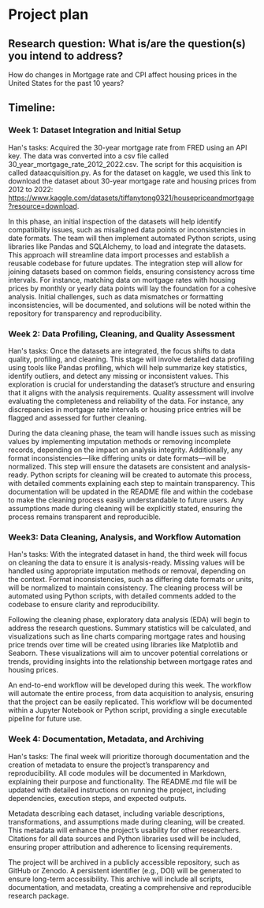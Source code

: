 # Project plan

## Research question: What is/are the question(s) you intend to address?

How do changes in Mortgage rate and CPI affect housing prices in the United States for the past 10 years?

## Timeline:
### Week 1: Dataset Integration and Initial Setup 

Han's tasks: Acquired the 30-year mortgage rate from FRED using an API key. The data was converted into a csv file called 30_year_mortgage_rate_2012_2022.csv. The script for this acquisition is called dataacquisition.py. As for the dataset on kaggle, we used this link to download the dataset about 30-year mortgage rate and housing prices from 2012 to 2022: https://www.kaggle.com/datasets/tiffanytong0321/housepriceandmortgage?resource=download.

In this phase, an initial inspection of the datasets will help identify compatibility issues, such as misaligned data points or inconsistencies in date formats. The team will then implement automated Python scripts, using libraries like Pandas and SQLAlchemy, to load and integrate the datasets. This approach will streamline data import processes and establish a reusable codebase for future updates. The integration step will allow for joining datasets based on common fields, ensuring consistency across time intervals. For instance, matching data on mortgage rates with housing prices by monthly or yearly data points will lay the foundation for a cohesive analysis. Initial challenges, such as data mismatches or formatting inconsistencies, will be documented, and solutions will be noted within the repository for transparency and reproducibility.

### Week 2:  Data Profiling, Cleaning, and Quality Assessment 

Han's tasks: Once the datasets are integrated, the focus shifts to data quality, profiling, and cleaning. This stage will involve detailed data profiling using tools like Pandas profiling, which will help summarize key statistics, identify outliers, and detect any missing or inconsistent values. This exploration is crucial for understanding the dataset’s structure and ensuring that it aligns with the analysis requirements. Quality assessment will involve evaluating the completeness and reliability of the data. For instance, any discrepancies in mortgage rate intervals or housing price entries will be flagged and assessed for further cleaning.

During the data cleaning phase, the team will handle issues such as missing values by implementing imputation methods or removing incomplete records, depending on the impact on analysis integrity. Additionally, any format inconsistencies—like differing units or date formats—will be normalized. This step will ensure the datasets are consistent and analysis-ready. Python scripts for cleaning will be created to automate this process, with detailed comments explaining each step to maintain transparency. This documentation will be updated in the README file and within the codebase to make the cleaning process easily understandable to future users. Any assumptions made during cleaning will be explicitly stated, ensuring the process remains transparent and reproducible.

### Week3: Data Cleaning, Analysis, and Workflow Automation

Han's tasks: With the integrated dataset in hand, the third week will focus on cleaning the data to ensure it is analysis-ready. Missing values will be handled using appropriate imputation methods or removal, depending on the context. Format inconsistencies, such as differing date formats or units, will be normalized to maintain consistency. The cleaning process will be automated using Python scripts, with detailed comments added to the codebase to ensure clarity and reproducibility.

Following the cleaning phase, exploratory data analysis (EDA) will begin to address the research questions. Summary statistics will be calculated, and visualizations such as line charts comparing mortgage rates and housing price trends over time will be created using libraries like Matplotlib and Seaborn. These visualizations will aim to uncover potential correlations or trends, providing insights into the relationship between mortgage rates and housing prices.

An end-to-end workflow will be developed during this week. The workflow will automate the entire process, from data acquisition to analysis, ensuring that the project can be easily replicated. This workflow will be documented within a Jupyter Notebook or Python script, providing a single executable pipeline for future use.

### Week 4: Documentation, Metadata, and Archiving

Han's tasks: The final week will prioritize thorough documentation and the creation of metadata to ensure the project’s transparency and reproducibility. All code modules will be documented in Markdown, explaining their purpose and functionality. The README.md file will be updated with detailed instructions on running the project, including dependencies, execution steps, and expected outputs.

Metadata describing each dataset, including variable descriptions, transformations, and assumptions made during cleaning, will be created. This metadata will enhance the project’s usability for other researchers. Citations for all data sources and Python libraries used will be included, ensuring proper attribution and adherence to licensing requirements.

The project will be archived in a publicly accessible repository, such as GitHub or Zenodo. A persistent identifier (e.g., DOI) will be generated to ensure long-term accessibility. This archive will include all scripts, documentation, and metadata, creating a comprehensive and reproducible research package.